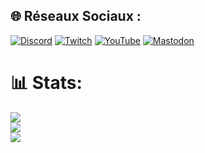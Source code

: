 
## 🌐 Réseaux Sociaux :
[![Discord](https://img.shields.io/badge/Discord-%237289DA.svg?logo=discord&logoColor=white)](/https://discord.com/invite/gEStfJGGkP) [![Twitch](https://img.shields.io/badge/Twitch-%239146FF.svg?logo=Twitch&logoColor=white)](https://twitch.tv/fishoplinux) [![YouTube](https://img.shields.io/badge/YouTube-%23FF0000.svg?logo=YouTube&logoColor=white)](https://youtube.com/@fishop_linux) [![Mastodon](https://img.shields.io/badge/Mastodon-%232B90D9.svg?logo=Mastodon&logoColor=white)](https://mastodon.social/@fishoplinux) 
# 📊 Stats:
![](https://github-readme-stats.vercel.app/api?username=fishoplinux&theme=dark&hide_border=false&include_all_commits=false&count_private=false)<br/>
![](https://github-readme-streak-stats.herokuapp.com/?user=fishoplinux&theme=dark&hide_border=false)<br/>
![](https://github-readme-stats.vercel.app/api/top-langs/?username=fishoplinux&theme=dark&hide_border=false&include_all_commits=false&count_private=false&layout=compact)
